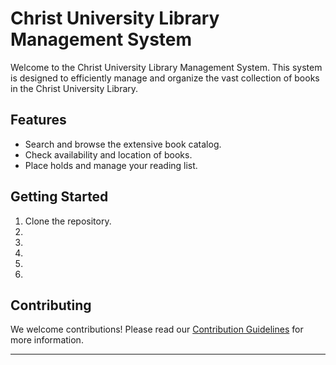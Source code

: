 # Christ University Library Management System

Welcome to the Christ University Library Management System. This system is designed to efficiently manage and organize the vast collection of books in the Christ University Library.

## Features
- Search and browse the extensive book catalog.
- Check availability and location of books.
- Place holds and manage your reading list.

## Getting Started
1. Clone the repository.
2. 
3.
4.
5.
6.

## Contributing
We welcome contributions! Please read our [Contribution Guidelines](CONTRIBUTING.md) for more information.

---

